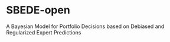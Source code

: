 # SBEDE-open
A Bayesian Model for Portfolio Decisions based on Debiased and Regularized Expert Predictions
